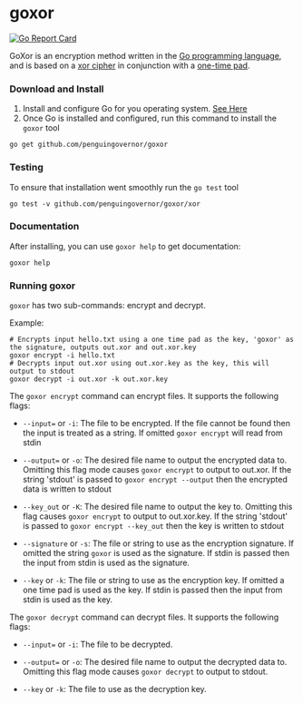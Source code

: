 # goxor #
[![Go Report Card](https://goreportcard.com/badge/github.com/PenguinGovernor/goxor)](https://goreportcard.com/report/github.com/PenguinGovernor/goxor)

GoXor is an encryption method written in the [Go programming language](https://golang.org/), and is based on a [xor cipher](https://en.wikipedia.org/wiki/XOR_cipher) in conjunction with a [one-time pad](https://en.wikipedia.org/wiki/One-time_pad). 

### Download and Install 
1. Install and configure Go for you operating system. [See Here](https://golang.org/doc/install)
2. Once Go is installed and configured, run this command to install the `goxor` tool 

```shell
go get github.com/penguingovernor/goxor
``` 
### Testing 
To ensure that installation went smoothly run the `go test` tool 
```shell
go test -v github.com/penguingovernor/goxor/xor
```
### Documentation 
After installing, you can use `goxor help` to get documentation:
```shell
goxor help
```

### Running goxor
`goxor` has two sub-commands: encrypt and decrypt.

Example:
```shell
# Encrypts input hello.txt using a one time pad as the key, 'goxor' as the signature, outputs out.xor and out.xor.key
goxor encrypt -i hello.txt
# Decrypts input out.xor using out.xor.key as the key, this will output to stdout
goxor decrypt -i out.xor -k out.xor.key
```

The `goxor encrypt` command can encrypt files. It supports the following flags:

* `--input=` or `-i`: The file to be encrypted. If the file cannot be found then the input is treated as a string. If omitted `goxor encrypt` will read from stdin

* `--output=` or `-o`: The desired file name to output the encrypted data to. Omitting this flag mode causes `goxor encrypt` to output to out.xor. If the string 'stdout' is passed to `goxor encrypt --output` then the encrypted data is written to stdout

* `--key_out` or `-K`: The desired file name to output the key to. Omitting this flag causes `goxor encrypt` to output to out.xor.key. If the string 'stdout' is passed to `goxor encrypt --key_out` then the key is written to stdout

* `--signature` or `-s`: The file or string to use as the encryption signature. If omitted the string `goxor` is used as the signature. If stdin is passed then the input from stdin is used as the signature.

* `--key` or `-k`: The file or string to use as the encryption key. If omitted a one time pad is used as the key. If stdin is passed then the input from stdin is used as the key.

The `goxor decrypt` command can decrypt files. It supports the following flags:

* `--input=` or `-i`: The file to be decrypted. 

* `--output=` or `-o`: The desired file name to output the decrypted data to. Omitting this flag mode causes `goxor decrypt` to output to stdout.

* `--key` or `-k`: The file to use as the decryption key. 

